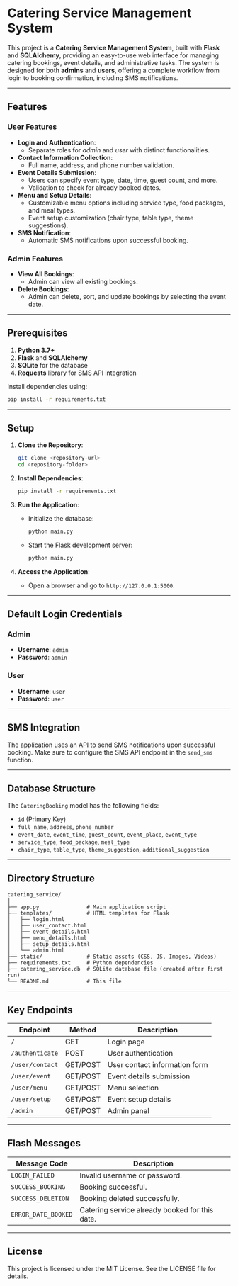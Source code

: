 # Catering Service Management System

This project is a **Catering Service Management System**, built with **Flask** and **SQLAlchemy**, providing an easy-to-use web interface for managing catering bookings, event details, and administrative tasks. The system is designed for both **admins** and **users**, offering a complete workflow from login to booking confirmation, including SMS notifications.

---

## Features

### User Features
- **Login and Authentication**:
  - Separate roles for *admin* and *user* with distinct functionalities.
- **Contact Information Collection**:
  - Full name, address, and phone number validation.
- **Event Details Submission**:
  - Users can specify event type, date, time, guest count, and more.
  - Validation to check for already booked dates.
- **Menu and Setup Details**:
  - Customizable menu options including service type, food packages, and meal types.
  - Event setup customization (chair type, table type, theme suggestions).
- **SMS Notification**:
  - Automatic SMS notifications upon successful booking.

### Admin Features
- **View All Bookings**:
  - Admin can view all existing bookings.
- **Delete Bookings**:
  - Admin can delete, sort, and update bookings by selecting the event date.

---

## Prerequisites

1. **Python 3.7+**
2. **Flask** and **SQLAlchemy**
3. **SQLite** for the database
4. **Requests** library for SMS API integration

Install dependencies using:
```bash
pip install -r requirements.txt
```

---

## Setup

1. **Clone the Repository**:
   ```bash
   git clone <repository-url>
   cd <repository-folder>
   ```

2. **Install Dependencies**:
   ```bash
   pip install -r requirements.txt
   ```

3. **Run the Application**:
   - Initialize the database:
     ```bash
     python main.py
     ```
   - Start the Flask development server:
     ```bash
     python main.py
     ```

4. **Access the Application**:
   - Open a browser and go to `http://127.0.0.1:5000`.

---

## Default Login Credentials

### Admin
- **Username**: `admin`
- **Password**: `admin`

### User
- **Username**: `user`
- **Password**: `user`

---

## SMS Integration

The application uses an API to send SMS notifications upon successful booking. Make sure to configure the SMS API endpoint in the `send_sms` function.

---

## Database Structure

The `CateringBooking` model has the following fields:
- `id` (Primary Key)
- `full_name`, `address`, `phone_number`
- `event_date`, `event_time`, `guest_count`, `event_place`, `event_type`
- `service_type`, `food_package`, `meal_type`
- `chair_type`, `table_type`, `theme_suggestion`, `additional_suggestion`

---

## Directory Structure

```
catering_service/
│
├── app.py               # Main application script
├── templates/           # HTML templates for Flask
│   ├── login.html
│   ├── user_contact.html
│   ├── event_details.html
│   ├── menu_details.html
│   ├── setup_details.html
│   └── admin.html
├── static/              # Static assets (CSS, JS, Images, Videos)
├── requirements.txt     # Python dependencies
├── catering_service.db  # SQLite database file (created after first run)
└── README.md            # This file
```

---

## Key Endpoints

| Endpoint                  | Method | Description                       |
|---------------------------|--------|-----------------------------------|
| `/`                       | GET    | Login page                       |
| `/authenticate`           | POST   | User authentication              |
| `/user/contact`           | GET/POST | User contact information form    |
| `/user/event`             | GET/POST | Event details submission         |
| `/user/menu`              | GET/POST | Menu selection                   |
| `/user/setup`             | GET/POST | Event setup details              |
| `/admin`                  | GET/POST | Admin panel                      |

---

## Flash Messages

| Message Code           | Description                                   |
|------------------------|-----------------------------------------------|
| `LOGIN_FAILED`         | Invalid username or password.                |
| `SUCCESS_BOOKING`      | Booking successful.                          |
| `SUCCESS_DELETION`     | Booking deleted successfully.                |
| `ERROR_DATE_BOOKED`    | Catering service already booked for this date.|

---

## License

This project is licensed under the MIT License. See the LICENSE file for details.
